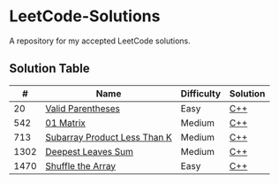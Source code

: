 # LeetCode-Solutions
A repository for my accepted LeetCode solutions.


## Solution Table
| # | Name | Difficulty | Solution |
| --- | --- | --- | --- |
| 20 | [Valid Parentheses](https://leetcode.com/problems/valid-parentheses) | Easy | [C++](https://github.com/AnxietyMedicine/LeetCode-Solutions/blob/main/C%2B%2B/0020.%20Valid%20Parentheses.cpp) |
| 542 | [01 Matrix](https://leetcode.com/problems/01-matrix/) | Medium | [C++](https://github.com/AnxietyMedicine/LeetCode-Solutions/blob/main/C++/0542.%2001%20Matrix.cpp) |
| 713 | [Subarray Product Less Than K](https://leetcode.com/problems/subarray-product-less-than-k) | Medium | [C++](https://github.com/AnxietyMedicine/LeetCode-Solutions/blob/main/C%2B%2B/0713.%20Subarray%20Product%20Less%20Than%20K.cpp) |
| 1302 | [Deepest Leaves Sum](https://leetcode.com/problems/deepest-leaves-sum) | Medium | [C++](https://github.com/AnxietyMedicine/LeetCode-Solutions/blob/main/C%2B%2B/1302.%20Deepest%20Leaves%20Sum.cpp) |
| 1470 | [Shuffle the Array](https://leetcode.com/problems/shuffle-the-array) | Easy | [C++](https://github.com/AnxietyMedicine/LeetCode-Solutions/blob/main/C%2B%2B/1470.%20Shuffle%20the%20Array.cpp) |
